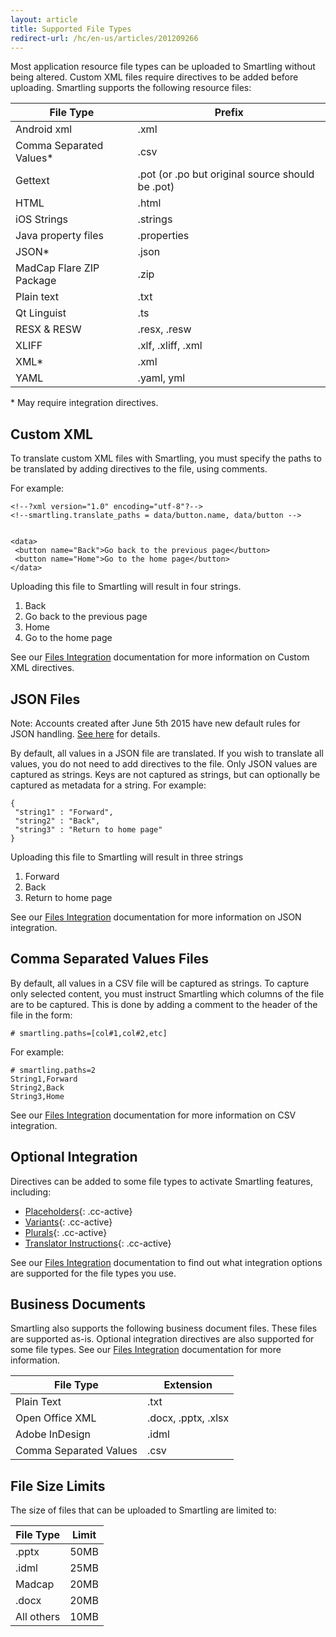```yaml
---
layout: article
title: Supported File Types
redirect-url: /hc/en-us/articles/201209266
---
```



Most application resource file types can be uploaded to Smartling without being altered. Custom XML files require directives to be added before uploading. Smartling supports the following resource files:

| File Type | Prefix |
|-----------|--------|
| Android xml | .xml |
| Comma Separated Values\* | .csv |
| Gettext | .pot (or .po but original source should be .pot) |
| HTML | .html |
| iOS Strings | .strings |
| Java property files | .properties |
| JSON\* | .json |
| MadCap Flare ZIP Package | .zip |
| Plain text | .txt |
| Qt Linguist | .ts |
| RESX & RESW | .resx, .resw |
| XLIFF | .xlf, .xliff, .xml |
| XML\* | .xml |
| YAML | .yaml, yml |

\* May require integration directives.

## Custom XML

To translate custom XML files with Smartling, you must specify the paths to be translated by adding directives to the file, using comments.<!-- smartling.translate_paths = [comma separated list of paths] -->

For example:

~~~
<!--?xml version="1.0" encoding="utf-8"?-->
<!--smartling.translate_paths = data/button.name, data/button -->


<data>
 <button name="Back">Go back to the previous page</button>
 <button name="Home">Go to the home page</button>
</data>
~~~

Uploading this file to Smartling will result in four strings.

1. Back
2. Go back to the previous page
3. Home
4. Go to the home page


See our [Files Integration](/developers/files/custom-xml/) documentation for more information on Custom XML directives.

## JSON Files

Note: Accounts created after June 5th 2015 have new default rules for JSON handling. [See here](/developers/files/json/) for details.

By default, all values in a JSON file are translated. If you wish to translate all values, you do not need to add directives to the file. Only JSON values are captured as strings. Keys are not captured as strings, but can optionally be captured as metadata for a string. For example:

~~~
{
 "string1" : "Forward",
 "string2" : "Back",
 "string3" : "Return to home page"
}
~~~

Uploading this file to Smartling will result in three strings

1. Forward
2. Back
3. Return to home page


See our [Files Integration](/developers/files/json/) documentation for more information on JSON integration.

## Comma Separated Values Files

By default, all values in a CSV file will be captured as strings. To capture only selected content, you must instruct Smartling which columns of the file are to be captured. This is done by adding a comment to the header of the file in the form:

`# smartling.paths=[col#1,col#2,etc]`

For example:

~~~
# smartling.paths=2
String1,Forward
String2,Back
String3,Home
~~~

See our [Files Integration](/developers/files/csv/) documentation for more information on CSV integration.

## Optional Integration

Directives can be added to some file types to activate Smartling features, including:

* [Placeholders](){: .cc-active}
* [Variants](){: .cc-active}
* [Plurals](){: .cc-active}
* [Translator Instructions](){: .cc-active}


See our [Files Integration](/developers/files) documentation to find out what integration options are supported for the file types you use.

## Business Documents

Smartling also supports the following business document files. These files are supported as-is. Optional integration directives are also supported for some file types. See our [Files Integration](/developers/files/) documentation for more information.

| File Type | Extension |
|-----------|-----------|
| Plain Text | .txt |
| Open Office XML | .docx, .pptx, .xlsx |
| Adobe InDesign | .idml |
| Comma Separated Values | .csv |

## File Size Limits

The size of files that can be uploaded to Smartling are limited to:

| File Type | Limit |
|------------|-------|
|.pptx | 50MB |
|.idml | 25MB |
| Madcap | 20MB |
| .docx | 20MB |
| All others | 10MB |


